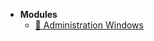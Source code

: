 - **Modules**
  - [🧱 Administration Windows](090-services-réseau-en-environnement-microsoft/01-administration-windows/administration-windows.md)

